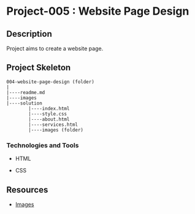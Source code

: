 # Project-005 : Website Page Design



## Description

Project aims to create a website page.

## Project Skeleton 

```
004-website-page-design (folder)
|
|----readme.md                   
|----images             
|----solution
        |----index.html  
        |----style.css   
        |----about.html  
        |----services.html 		
        |----images (folder)
```

### Technologies and Tools

- HTML 

- CSS

## Resources

-  [Images](./img)
